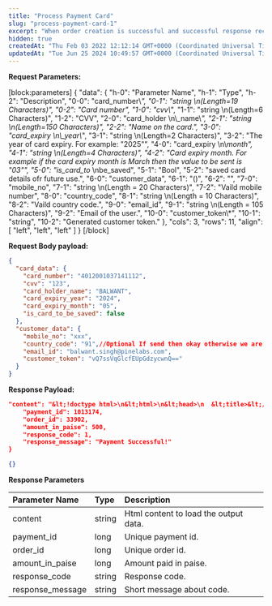 ```yaml
---
title: "Process Payment Card"
slug: "process-payment-card-1"
excerpt: "When order creation is successful and successful response received by the merchant then the merchant needs to call second consecutive server to server call which would process the payment to create unique transction id. In this API call merchant need to pass Card/UPI/GPAY/Netbanking transaction related data."
hidden: true
createdAt: "Thu Feb 03 2022 12:12:14 GMT+0000 (Coordinated Universal Time)"
updatedAt: "Tue Jun 25 2024 10:49:57 GMT+0000 (Coordinated Universal Time)"
---
```

**Request Parameters:** 

[block:parameters]
{
  "data": {
    "h-0": "Parameter Name",
    "h-1": "Type",
    "h-2": "Description",
    "0-0": "card_number\\*",
    "0-1": "string  \n(Length=19 Characters)",
    "0-2": "Card number",
    "1-0": "cvv\\*",
    "1-1": "string  \n(Length=6 Characters)",
    "1-2": "CVV",
    "2-0": "card_holder  \n\\_name\\*",
    "2-1": "string  \n(Length=150 Characters)",
    "2-2": "Name on the card.",
    "3-0": "card_expiry  \n\\_year\\*",
    "3-1": "string  \n(Length=2 Characters)",
    "3-2": "The year of card expiry. For example: \"2025\"",
    "4-0": "card_expiry  \n\\_month",
    "4-1": "string  \n(Length=4 Characters)",
    "4-2": "Card expiry month. For example if the card expiry month is March then the value to be sent is \"03\"",
    "5-0": "is_card_to_  \nbe_saved",
    "5-1": "Bool",
    "5-2": "saved card details ofr future use.",
    "6-0": "customer_data",
    "6-1": "()",
    "6-2": "",
    "7-0": "mobile_no",
    "7-1": "string  \n(Length = 20 Characters)",
    "7-2": "Vaild mobile number",
    "8-0": "country_code",
    "8-1": "string  \n(Length = 10 Characters)",
    "8-2": "Vaild country code.",
    "9-0": "email_id",
    "9-1": "string  \n(Length = 105 Characters)",
    "9-2": "Email of the user.",
    "10-0": "customer_token\\*",
    "10-1": "string",
    "10-2": "Generated customer token."
  },
  "cols": 3,
  "rows": 11,
  "align": [
    "left",
    "left",
    "left"
  ]
}
[/block]


**Request Body payload:** 

```json JSON
{
  "card_data": {
    "card_number": "4012001037141112",
    "cvv": "123",
    "card_holder_name": "BALWANT",
    "card_expiry_year": "2024",
    "card_expiry_month": "05",
    "is_card_to_be_saved": false
  },
  "customer_data": {
    "mobile_no": "xxx",
    "country_code": "91",//Optional If send then okay otherwise we are assigning default value
    "email_id": "balwant.singh@pinelabs.com",
    "customer_token": "vQ7ssVqGlcfEUpGdzycwnQ=="
  }
}
```

**Response Payload:** 

```json 200 Success
"content": "&lt;!doctype html>\n&lt;html>\n&lt;head>\n  &lt;title>&lt;/title>\n  &lt;meta http-equiv=&quot;X-UA-Compatible&quot; content=&quot;IE=edge&quot;>\n  &lt;meta charset=&quot;utf-8&quot; />\n  &lt;meta name=&quot;viewport&quot; content=&quot;width=device-width, initial-scale=1&quot;>\n  &lt;link href=&quot;https://fonts.googleapis.com/icon?family=Material+Icons&quot; rel=&quot;stylesheet&quot;/>\n  &lt;link href=&quot;https://fonts.googleapis.com/css?family=Muli:400,600,800&quot; rel=&quot;stylesheet&quot;/>\n&lt;/head>\n&lt;script>\n  var events = {\n    page: &#39;gateway_otp_postform&#39;,\n    props: {\n          payment_id: &#39;pay_IpBZ16y9FkPLuJ&#39;,\n              merchant_id: &#39;DcIpvz549ymVaY&#39;,\n        },\n    load: true,\n    unload: true\n  }\n&lt;/script>\n&lt;script>\n!function(e){e.track=Boolean;try{if(/razorpay\\.in$/.test(location.origin))return;if(&quot;object&quot;!=typeof e.events)return;var n=e.events.props;if(0===Object.keys(n).length)return;var t,o=e.events,r=o.page,a=o.load,s=o.unload,i=o.error,c=&quot;https://lumberjack.razorpay.com/v1/track&quot;,u=&quot;MC40OTMwNzgyMDM3MDgwNjI3Nw9YnGzW&quot;,p=&quot;function&quot;==typeof navigator.sendBeacon,d=Date.now(),f=[{name:&quot;ua_parser&quot;,input_key:&quot;user_agent&quot;,output_key:&quot;user_agent_parsed&quot;}];function l(e,o){(o=o||{}).beacon=p,o.time_since_render=Date.now()-d,o.url=location.href,function(e,n){if(e&amp;&amp;n)Object.keys(n).forEach(function(t){e[t]=n[t]})}(o,n);var a={addons:f,events:[{event:r+&quot;:&quot;+e,properties:o,timestamp:Date.now()}]},s=encodeURIComponent(btoa(unescape(encodeURIComponent(JSON.stringify(a))))),i=JSON.stringify({key:u,data:s});p?navigator.sendBeacon(c,i):((t=new XMLHttpRequest).open(&quot;post&quot;,c,!0),t.send(i))}a&amp;&amp;l(&quot;load&quot;),s&amp;&amp;e.addEventListener(&quot;unload&quot;,function(){l(&quot;unload&quot;)}),i&amp;&amp;e.addEventListener(&quot;error&quot;,function(e){l(&quot;error&quot;,{message:e.message,line:e.line,col:e.col,stack:e.error&amp;&amp;e.error.stack})})}catch(e){}e.track=l}(window);\n&lt;/script>\n\n&lt;body>\n    &lt;div id=&quot;preloading&quot;>\n        &lt;style>\n            body {\n                background: #f4f4f4;\n            }\n        &lt;/style>\n        &lt;style>\n@keyframes  lo{to{transform:rotate(360deg)}}@-webkit-keyframes lo{to{-webkit-transform:rotate(360deg)}}\n.loader{height:24px;width:24px;border-radius:50%;display:inline-block;\n  animation:lo .8s infinite linear;-webkit-animation:lo .8s infinite linear;\n  transition:0.3s;-webkit-transition:0.3s;\n  opacity:0;border:2px solid #3395FF;border-top-color:transparent}\n.vis{opacity:1}\n&lt;/style>\n&lt;div class=&quot;loader vis&quot; style=&quot;position:absolute;top:115px;left:50%;margin-left:-12px&quot;>&lt;/div>\n        &lt;img src=&quot;https://cdn.razorpay.com/logo.svg&quot; id=&quot;logo&quot; height=&quot;35px&quot; style=&quot;margin:30px auto 10px; display:block&quot;>\n    &lt;/div>\n  &lt;script type=&quot;text/javascript&quot;>\n    // input data //\n    var data = {&quot;type&quot;:&quot;otp&quot;,&quot;request&quot;:{&quot;url&quot;:&quot;https:\/\/api.razorpay.com\/v1\/payments\/pay_IpBZ16y9FkPLuJ\/otp_submit\/4f3ae8d949e9be5ce4a0c70e08b7114bc8e06dc2?key_id=rzp_test_i00i1DaqSdP1bj&quot;,&quot;content&quot;:{&quot;type&quot;:&quot;otp&quot;,&quot;bank&quot;:&quot;ICIC&quot;,&quot;next&quot;:[&quot;submit_otp&quot;,&quot;resend_otp&quot;]},&quot;method&quot;:&quot;POST&quot;},&quot;version&quot;:1,&quot;payment_id&quot;:&quot;pay_IpBZ16y9FkPLuJ&quot;,&quot;gateway&quot;:&quot;eyJpdiI6ImUrXC8zWktKRFFycUdnS04zU3pybTV3PT0iLCJ2YWx1ZSI6ImM1dlNmR2pGQ3czZlM2cnZVNEQ3bnh0NlFkUmY2STdpSmowXC9ETW9LV0dZPSIsIm1hYyI6IjlkNTVhNjU5Y2NiMzA5MTdhMTNmYjU0YmI4MjgwOGQ2NzY3OTFlYTVlOGNiZDA4NGIwMDU1NGEzZjAxMzgxZjUifQ==&quot;,&quot;contact&quot;:&quot;+919050157978&quot;,&quot;amount&quot;:&quot;5.00&quot;,&quot;formatted_amount&quot;:&quot;₹ 5&quot;,&quot;wallet&quot;:null,&quot;merchant&quot;:&quot;Test&quot;,&quot;merchant_id&quot;:&quot;DcIpvz549ymVaY&quot;,&quot;theme_color&quot;:&quot;#3594E2&quot;,&quot;nobranding&quot;:false,&quot;redirect&quot;:&quot;https:\/\/api.razorpay.com\/v1\/payments\/pay_IpBZ16y9FkPLuJ\/authentication\/redirect?key_id=rzp_test_i00i1DaqSdP1bj&quot;,&quot;metadata&quot;:{&quot;issuer&quot;:&quot;HDFC&quot;,&quot;network&quot;:&quot;VISA&quot;,&quot;last4&quot;:&quot;1112&quot;,&quot;iin&quot;:&quot;401200&quot;}};\n    // input data //\n    try { CheckoutBridge.setPaymentID(data.payment_id) } catch(e){}\n  &lt;/script>\n  &lt;div id=&quot;app&quot;>&lt;/div>\n  &lt;script type=&quot;text/javascript&quot; src=&quot;https://cdn.razorpay.com/static/otp/bundle.js&quot; charset=&quot;utf-8&quot;>&lt;/script>\n  \n  &lt;form class=&quot;card&quot; id=&quot;otpform&quot; name=&quot;otpform&quot; action=&quot;https://api.razorpay.com/v1/payments/pay_IpBZ16y9FkPLuJ/otp_submit/4f3ae8d949e9be5ce4a0c70e08b7114bc8e06dc2?key_id=rzp_test_i00i1DaqSdP1bj&quot; method=&quot;post&quot;>\n    &lt;input id=&#39;otp&#39; type=&quot;hidden&quot; name=&quot;otp&quot; maxlength=&quot;6&quot;>\n  &lt;/form>\n  &lt;form id=&quot;form2&quot; name=&quot;form2&quot;>\n    &lt;input type=&quot;hidden&quot; name=&quot;type&quot; value=&quot;otp&quot;>\n    &lt;input type=&quot;hidden&quot; name=&quot;gateway&quot; value=&quot;eyJpdiI6ImUrXC8zWktKRFFycUdnS04zU3pybTV3PT0iLCJ2YWx1ZSI6ImM1dlNmR2pGQ3czZlM2cnZVNEQ3bnh0NlFkUmY2STdpSmowXC9ETW9LV0dZPSIsIm1hYyI6IjlkNTVhNjU5Y2NiMzA5MTdhMTNmYjU0YmI4MjgwOGQ2NzY3OTFlYTVlOGNiZDA4NGIwMDU1NGEzZjAxMzgxZjUifQ==&quot;>\n  &lt;/form>\n&lt;/body>\n&lt;/html>\n",
    "payment_id": 1013174,
    "order_id": 33902,
    "amount_in_paise": 500,
    "response_code": 1,
    "response_message": "Payment Successful!"
}
```
```json 400 Bad Request
{}
```

**Response Parameters** 

| Parameter Name   | Type   | Description                           |
| :--------------- | :----- | :------------------------------------ |
| content          | string | Html content to load the output data. |
| payment_id       | long   | Unique payment id.                    |
| order_id         | long   | Unique order id.                      |
| amount_in_paise  | long   | Amount paid in paise.                 |
| response_code    | string | Response code.                        |
| response_message | string | Short message about code.             |
